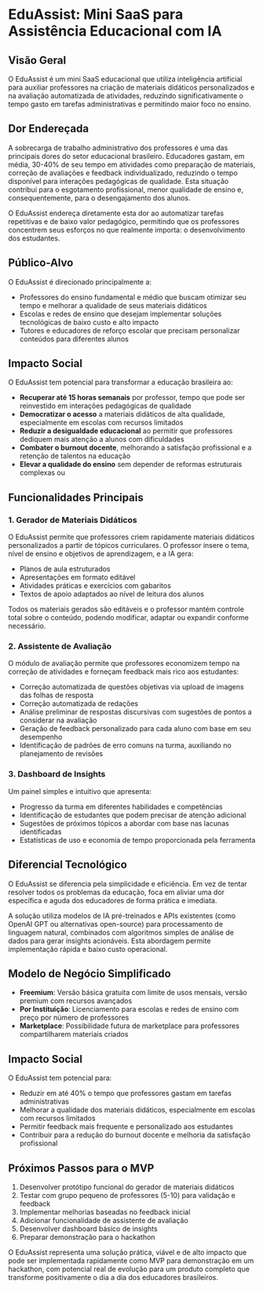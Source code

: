 # EduAssist: Mini SaaS para Assistência Educacional com IA

## Visão Geral

O EduAssist é um mini SaaS educacional que utiliza inteligência artificial para auxiliar professores na criação de materiais didáticos personalizados e na avaliação automatizada de atividades, reduzindo significativamente o tempo gasto em tarefas administrativas e permitindo maior foco no ensino.

## Dor Endereçada

A sobrecarga de trabalho administrativo dos professores é uma das principais dores do setor educacional brasileiro. Educadores gastam, em média, 30-40% de seu tempo em atividades como preparação de materiais, correção de avaliações e feedback individualizado, reduzindo o tempo disponível para interações pedagógicas de qualidade. Esta situação contribui para o esgotamento profissional, menor qualidade de ensino e, consequentemente, para o desengajamento dos alunos.

O EduAssist endereça diretamente esta dor ao automatizar tarefas repetitivas e de baixo valor pedagógico, permitindo que os professores concentrem seus esforços no que realmente importa: o desenvolvimento dos estudantes.

## Público-Alvo

O EduAssist é direcionado principalmente a:

- Professores do ensino fundamental e médio que buscam otimizar seu tempo e melhorar a qualidade de seus materiais didáticos
- Escolas e redes de ensino que desejam implementar soluções tecnológicas de baixo custo e alto impacto
- Tutores e educadores de reforço escolar que precisam personalizar conteúdos para diferentes alunos

## Impacto Social

O EduAssist tem potencial para transformar a educação brasileira ao:

- **Recuperar até 15 horas semanais** por professor, tempo que pode ser reinvestido em interações pedagógicas de qualidade
- **Democratizar o acesso** a materiais didáticos de alta qualidade, especialmente em escolas com recursos limitados
- **Reduzir a desigualdade educacional** ao permitir que professores dediquem mais atenção a alunos com dificuldades
- **Combater o burnout docente**, melhorando a satisfação profissional e a retenção de talentos na educação
- **Elevar a qualidade do ensino** sem depender de reformas estruturais complexas ou

## Funcionalidades Principais

### 1. Gerador de Materiais Didáticos

O EduAssist permite que professores criem rapidamente materiais didáticos personalizados a partir de tópicos curriculares. O professor insere o tema, nível de ensino e objetivos de aprendizagem, e a IA gera:

- Planos de aula estruturados
- Apresentações em formato editável
- Atividades práticas e exercícios com gabaritos
- Textos de apoio adaptados ao nível de leitura dos alunos

Todos os materiais gerados são editáveis e o professor mantém controle total sobre o conteúdo, podendo modificar, adaptar ou expandir conforme necessário.

### 2. Assistente de Avaliação

O módulo de avaliação permite que professores economizem tempo na correção de atividades e forneçam feedback mais rico aos estudantes:

- Correção automatizada de questões objetivas via upload de imagens das folhas de resposta
- Correção automatizada de redações
- Análise preliminar de respostas discursivas com sugestões de pontos a considerar na avaliação
- Geração de feedback personalizado para cada aluno com base em seu desempenho
- Identificação de padrões de erro comuns na turma, auxiliando no planejamento de revisões

### 3. Dashboard de Insights

Um painel simples e intuitivo que apresenta:

- Progresso da turma em diferentes habilidades e competências
- Identificação de estudantes que podem precisar de atenção adicional
- Sugestões de próximos tópicos a abordar com base nas lacunas identificadas
- Estatísticas de uso e economia de tempo proporcionada pela ferramenta

## Diferencial Tecnológico

O EduAssist se diferencia pela simplicidade e eficiência. Em vez de tentar resolver todos os problemas da educação, foca em aliviar uma dor específica e aguda dos educadores de forma prática e imediata.

A solução utiliza modelos de IA pré-treinados e APIs existentes (como OpenAI GPT ou alternativas open-source) para processamento de linguagem natural, combinados com algoritmos simples de análise de dados para gerar insights acionáveis. Esta abordagem permite implementação rápida e baixo custo operacional.

## Modelo de Negócio Simplificado

- **Freemium**: Versão básica gratuita com limite de usos mensais, versão premium com recursos avançados
- **Por Instituição**: Licenciamento para escolas e redes de ensino com preço por número de professores
- **Marketplace**: Possibilidade futura de marketplace para professores compartilharem materiais criados

## Impacto Social

O EduAssist tem potencial para:

- Reduzir em até 40% o tempo que professores gastam em tarefas administrativas
- Melhorar a qualidade dos materiais didáticos, especialmente em escolas com recursos limitados
- Permitir feedback mais frequente e personalizado aos estudantes
- Contribuir para a redução do burnout docente e melhoria da satisfação profissional

## Próximos Passos para o MVP

1. Desenvolver protótipo funcional do gerador de materiais didáticos
2. Testar com grupo pequeno de professores (5-10) para validação e feedback
3. Implementar melhorias baseadas no feedback inicial
4. Adicionar funcionalidade de assistente de avaliação
5. Desenvolver dashboard básico de insights
6. Preparar demonstração para o hackathon

O EduAssist representa uma solução prática, viável e de alto impacto que pode ser implementada rapidamente como MVP para demonstração em um hackathon, com potencial real de evolução para um produto completo que transforme positivamente o dia a dia dos educadores brasileiros.
